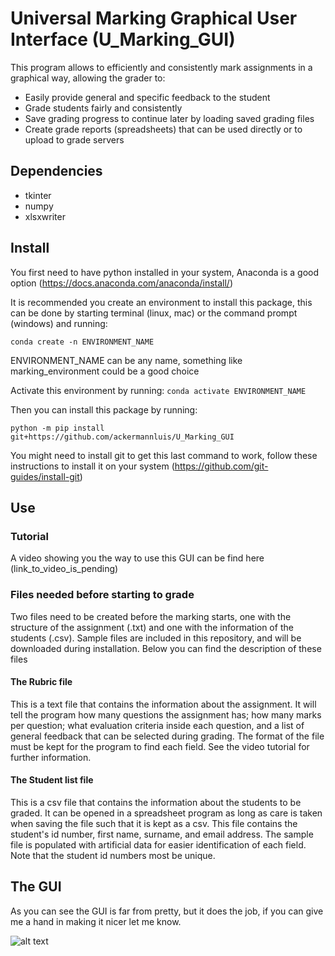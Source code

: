 # Universal Marking Graphical User Interface (U_Marking_GUI)

This program allows to efficiently and consistently mark assignments in a graphical way, allowing the grader to:
- Easily provide general and specific feedback to the student
- Grade students fairly and consistently
- Save grading progress to continue later by loading saved grading files
- Create grade reports (spreadsheets) that can be used directly or to upload to grade servers


## Dependencies
- tkinter
- numpy
- xlsxwriter

## Install
You first need to have python installed in your system, Anaconda is a good option (https://docs.anaconda.com/anaconda/install/)

It is recommended you create an environment to install this package, this can be done by starting terminal (linux, mac) or the command prompt (windows) and running:

`conda create -n ENVIRONMENT_NAME`

ENVIRONMENT_NAME can be any name, something like marking_environment could be a good choice

Activate this environment by running:
`conda activate ENVIRONMENT_NAME`

Then you can install this package by running:

`python -m pip install git+https://github.com/ackermannluis/U_Marking_GUI`


You might need to install git to get this last command to work, follow these instructions to install it on your system (https://github.com/git-guides/install-git) 

## Use

### Tutorial
A video showing you the way to use this GUI can be find here
(link_to_video_is_pending)

### Files needed before starting to grade
Two files need to be created before the marking starts, one with the structure of the assignment (.txt) and one with the information of the students (.csv).
Sample files are included in this repository, and will be downloaded during installation. Below you can find the description of these files

#### The Rubric file
This is a text file that contains the information about the assignment. It will tell the program how many questions the assignment has; how many marks per question; what evaluation criteria inside each question, and a list of general feedback that can be selected during grading. The format of the file must be kept for the program to find each field. See the video tutorial for further information.

#### The Student list file
This is a csv file that contains the information about the students to be graded. It can be opened in a spreadsheet program as long as care is taken when saving the file such that it is kept as a csv.
This file contains the student's id number, first name, surname, and email address. The sample file is populated with artificial data for easier identification of each field. Note that the student id numbers most be unique.  


## The GUI
As you can see the GUI is far from pretty, but it does the job, if you can give me a hand in making it nicer let me know.


![alt text](../screenshots/Screenshot_1.png?raw=true)


